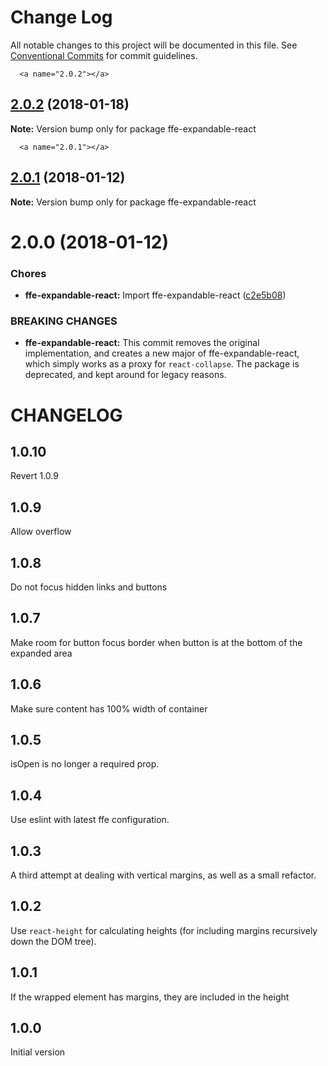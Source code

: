# Change Log

All notable changes to this project will be documented in this file.
See [Conventional Commits](https://conventionalcommits.org) for commit guidelines.

      <a name="2.0.2"></a>
## [2.0.2](***REMOVED***) (2018-01-18)




**Note:** Version bump only for package ffe-expandable-react

      <a name="2.0.1"></a>

## [2.0.1](***REMOVED***) (2018-01-12)

**Note:** Version bump only for package ffe-expandable-react

<a name="2.0.0"></a>

# 2.0.0 (2018-01-12)

### Chores

* **ffe-expandable-react:** Import ffe-expandable-react ([c2e5b08](***REMOVED***))

### BREAKING CHANGES

* **ffe-expandable-react:** This commit removes the original implementation,
and creates a new major of ffe-expandable-react, which simply
works as a proxy for `react-collapse`. The package is deprecated,
and kept around for legacy reasons.

# CHANGELOG

## 1.0.10

Revert 1.0.9

## 1.0.9

Allow overflow

## 1.0.8

Do not focus hidden links and buttons

## 1.0.7

Make room for button focus border when button is at the bottom of the expanded area

## 1.0.6

Make sure content has 100% width of container

## 1.0.5

isOpen is no longer a required prop.

## 1.0.4

Use eslint with latest ffe configuration.

## 1.0.3

A third attempt at dealing with vertical margins, as well as a small refactor.

## 1.0.2

Use `react-height` for calculating heights (for including margins recursively down the DOM tree).

## 1.0.1

If the wrapped element has margins, they are included in the height

## 1.0.0

Initial version
